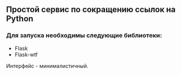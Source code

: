 ## Простой сервис по сокращению ссылок на Python

### Для запуска необходимы следующие библиотеки:

* Flask
* Flask-wtf

Интерфейс - минималистичный. 